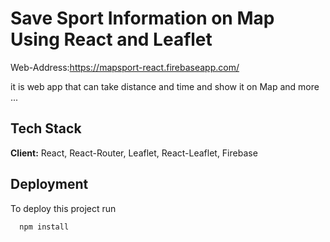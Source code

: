 # Save Sport Information on Map Using React and Leaflet
Web-Address:https://mapsport-react.firebaseapp.com/

it is web app that can take distance and time and show it on Map and more ...
## Tech Stack

**Client:** React, React-Router, Leaflet, React-Leaflet, Firebase




## Deployment

To deploy this project run

```bash
  npm install
```
